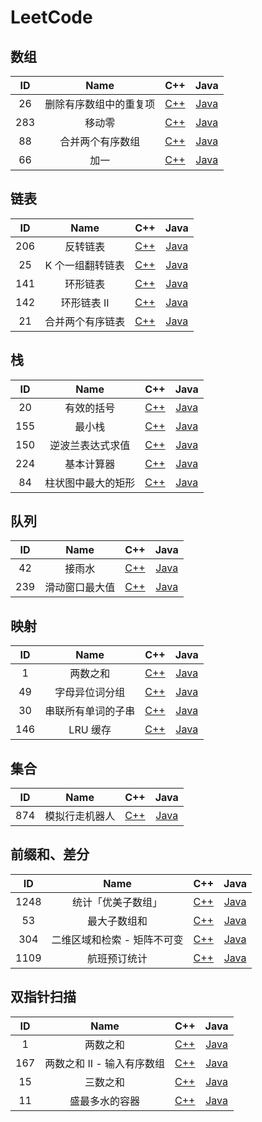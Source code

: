 # LeetCode

## 数组

| ID  |          Name          |           C++           |                Java                 |
| :-: | :--------------------: | :---------------------: | :---------------------------------: |
| 26  | 删除有序数组中的重复项 | [C++](C++/26/main.cpp)  | [Java](Java/src/L26/Solution.java)  |
| 283 |         移动零         | [C++](C++/283/main.cpp) | [Java](Java/src/L283/Solution.java) |
| 88  |    合并两个有序数组    | [C++](C++/88/main.cpp)  | [Java](Java/src/L88/Solution.java)  |
| 66  |          加一          | [C++](C++/66/main.cpp)  | [Java](Java/src/L66/Solution.java)  |

## 链表

| ID  |       Name       |           C++           |                Java                 |
| :-: | :--------------: | :---------------------: | :---------------------------------: |
| 206 |     反转链表     | [C++](C++/206/main.cpp) | [Java](Java/src/L206/Solution.java) |
| 25  | K 个一组翻转链表 | [C++](C++/25/main.cpp)  | [Java](Java/src/L25/Solution.java)  |
| 141 |     环形链表     | [C++](C++/141/main.cpp) | [Java](Java/src/L141/Solution.java) |
| 142 |   环形链表 II    | [C++](C++/142/main.cpp) | [Java](Java/src/L142/Solution.java) |
| 21  | 合并两个有序链表 | [C++](C++/21/main.cpp)  | [Java](Java/src/L21/Solution.java)  |

## 栈

| ID  |        Name        |           C++           |                Java                 |
| :-: | :----------------: | :---------------------: | :---------------------------------: |
| 20  |     有效的括号     | [C++](C++/20/main.cpp)  | [Java](Java/src/L20/Solution.java)  |
| 155 |       最小栈       | [C++](C++/155/main.cpp) | [Java](Java/src/L155/MinStack.java) |
| 150 |  逆波兰表达式求值  | [C++](C++/150/main.cpp) | [Java](Java/src/L150/Solution.java) |
| 224 |     基本计算器     | [C++](C++/224/main.cpp) | [Java](Java/src/L224/Solution.java) |
| 84  | 柱状图中最大的矩形 | [C++](C++/84/main.cpp)  | [Java](Java/src/L84/Solution.java)  |

## 队列

| ID  |      Name      |           C++           |                Java                 |
| :-: | :------------: | :---------------------: | :---------------------------------: |
| 42  |     接雨水     | [C++](C++/42/main.cpp)  | [Java](Java/src/L42/Solution.java)  |
| 239 | 滑动窗口最大值 | [C++](C++/239/main.cpp) | [Java](Java/src/L239/Solution.java) |

## 映射

| ID  |        Name        |           C++           |                Java                 |
| :-: | :----------------: | :---------------------: | :---------------------------------: |
|  1  |      两数之和      |  [C++](C++/1/main.cpp)  |  [Java](Java/src/L1/Solution.java)  |
| 49  |   字母异位词分组   | [C++](C++/49/main.cpp)  | [Java](Java/src/L49/Solution.java)  |
| 30  | 串联所有单词的子串 | [C++](C++/30/main.cpp)  | [Java](Java/src/L30/Solution.java)  |
| 146 |      LRU 缓存      | [C++](C++/146/main.cpp) | [Java](Java/src/L146/LRUCache.java) |

## 集合

| ID  |      Name      |           C++           |                Java                 |
| :-: | :------------: | :---------------------: | :---------------------------------: |
| 874 | 模拟行走机器人 | [C++](C++/874/main.cpp) | [Java](Java/src/L874/Solution.java) |

## 前缀和、差分

|  ID  |            Name             |           C++            |                 Java                  |
| :--: | :-------------------------: | :----------------------: | :-----------------------------------: |
| 1248 |     统计「优美子数组」      | [C++](C++/1248/main.cpp) | [Java](Java/src/L1248/Solution.java)  |
|  53  |        最大子数组和         |  [C++](C++/53/main.cpp)  |  [Java](Java/src/L53/Solution.java)   |
| 304  | 二维区域和检索 - 矩阵不可变 | [C++](C++/304/main.cpp)  | [Java](Java/src/L304/NumMatrix.java)  |
| 1109 |        航班预订统计         | [C++](C++/1109/main.cpp) | [Java](Java/src/L1109/NumMatrix.java) |

## 双指针扫描

| ID  |            Name            |           C++           |                Java                 |
| :-: | :------------------------: | :---------------------: | :---------------------------------: |
|  1  |          两数之和          |  [C++](C++/1/main.cpp)  |  [Java](Java/src/L1/Solution.java)  |
| 167 | 两数之和 II - 输入有序数组 | [C++](C++/167/main.cpp) | [Java](Java/src/L167/Solution.java) |
| 15  |          三数之和          | [C++](C++/15/main.cpp)  | [Java](Java/src/L15/Solution.java)  |
| 11  |       盛最多水的容器       | [C++](C++/11/main.cpp)  | [Java](Java/src/L11/Solution.java)  |
